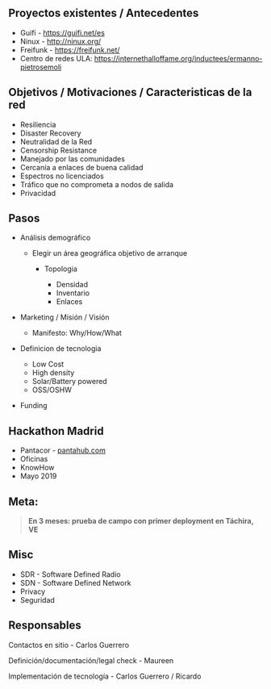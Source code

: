 ## Proyectos existentes / Antecedentes

-   Guifi - <https://guifi.net/es>
-   Ninux - <http://ninux.org/>
-   Freifunk - <https://freifunk.net/>
-   Centro de redes ULA: <https://internethalloffame.org/inductees/ermanno-pietrosemoli>

## Objetivos / Motivaciones / Caracteristicas de la red

-   Resiliencia
-   Disaster Recovery
-   Neutralidad de la Red
-   Censorship Resistance
-   Manejado por las comunidades
-   Cercanía a enlaces de buena calidad
-   Espectros no licenciados
-   Tráfico que no comprometa a nodos de salida
-   Privacidad

## Pasos

-   Análisis demográfico

    -   Elegir un área geográfica objetivo de arranque

        -   Topologia

            -   Densidad
            -   Inventario
            -   Enlaces

-   Marketing / Misión / Visión

    -   Manifesto: Why/How/What

-   Definicion de tecnologia

    -   Low Cost
    -   High density
    -   Solar/Battery powered
    -   OSS/OSHW

-   Funding

## Hackathon Madrid

-   Pantacor - [pantahub.com](http://pantahub.com)
-   Oficinas
-   KnowHow
-   Mayo 2019

## Meta:

> **En 3 meses: prueba de campo con primer deployment en Táchira, VE**

## Misc

-   SDR - Software Defined Radio
-   SDN - Software Defined Network
-   Privacy
-   Seguridad

## Responsables

Contactos en sitio - Carlos Guerrero

Definición/documentación/legal check - Maureen

Implementación de tecnología - Carlos Guerrero / Ricardo
